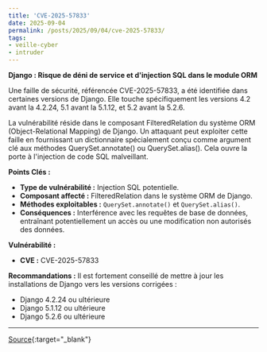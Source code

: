 ```yaml
---
title: 'CVE-2025-57833'
date: 2025-09-04
permalink: /posts/2025/09/04/cve-2025-57833/
tags:
- veille-cyber
- intruder
---
```

**Django : Risque de déni de service et d'injection SQL dans le module ORM**

Une faille de sécurité, référencée CVE-2025-57833, a été identifiée dans certaines versions de Django. Elle touche spécifiquement les versions 4.2 avant la 4.2.24, 5.1 avant la 5.1.12, et 5.2 avant la 5.2.6.

La vulnérabilité réside dans le composant FilteredRelation du système ORM (Object-Relational Mapping) de Django. Un attaquant peut exploiter cette faille en fournissant un dictionnaire spécialement conçu comme argument clé aux méthodes QuerySet.annotate() ou QuerySet.alias(). Cela ouvre la porte à l'injection de code SQL malveillant.

**Points Clés :**
*   **Type de vulnérabilité :** Injection SQL potentielle.
*  **Composant affecté :** FilteredRelation dans le système ORM de Django.
*  **Méthodes exploitables :** `QuerySet.annotate()` et `QuerySet.alias()`.
*  **Conséquences :** Interférence avec les requêtes de base de données, entraînant potentiellement un accès ou une modification non autorisés des données.

**Vulnérabilité :**
*   **CVE :** CVE-2025-57833

**Recommandations :**
Il est fortement conseillé de mettre à jour les installations de Django vers les versions corrigées :
*   Django 4.2.24 ou ultérieure
*   Django 5.1.12 ou ultérieure
*   Django 5.2.6 ou ultérieure

---
[Source](https://cvemon.intruder.io/cves/CVE-2025-57833){:target="_blank"}

